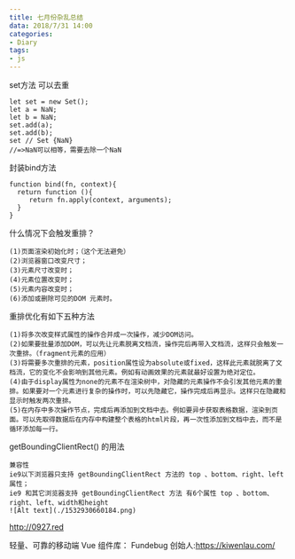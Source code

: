 ```yaml
---
title: 七月份杂乱总结
data: 2018/7/31 14:00
categories:
- Diary
tags:
- js
---
```

set方法    可以去重
```
let set = new Set();
let a = NaN;
let b = NaN;
set.add(a);
set.add(b);
set // Set {NaN}
//=>NaN可以相等，需要去除一个NaN
```
封装bind方法
```
function bind(fn, context){
  return function (){
     return fn.apply(context, arguments);
  }
}
```
什么情况下会触发重排？
```
(1)页面渲染初始化时；（这个无法避免）
(2)浏览器窗口改变尺寸；
(3)元素尺寸改变时；
(4)元素位置改变时；
(5)元素内容改变时；
(6)添加或删除可见的DOM 元素时。
```

重排优化有如下五种方法
```
(1)将多次改变样式属性的操作合并成一次操作，减少DOM访问。
(2)如果要批量添加DOM，可以先让元素脱离文档流，操作完后再带入文档流，这样只会触发一次重排。（fragment元素的应用）
(3)将需要多次重排的元素，position属性设为absolute或fixed，这样此元素就脱离了文档流，它的变化不会影响到其他元素。例如有动画效果的元素就最好设置为绝对定位。
(4)由于display属性为none的元素不在渲染树中，对隐藏的元素操作不会引发其他元素的重排。如果要对一个元素进行复杂的操作时，可以先隐藏它，操作完成后再显示。这样只在隐藏和显示时触发两次重排。
(5)在内存中多次操作节点，完成后再添加到文档中去。例如要异步获取表格数据，渲染到页面。可以先取得数据后在内存中构建整个表格的html片段，再一次性添加到文档中去，而不是循环添加每一行。
```

getBoundingClientRect() 的用法
```
兼容性 
ie9以下浏览器只支持 getBoundingClientRect 方法的 top 、bottom、right、left属性； 
ie9 和其它浏览器支持 getBoundingClientRect 方法 有6个属性 top 、bottom、right、left、width和height
![Alt text](./1532930660184.png)
```

http://0927.red

轻量、可靠的移动端 Vue 组件库：
Fundebug 创始人:https://kiwenlau.com/








